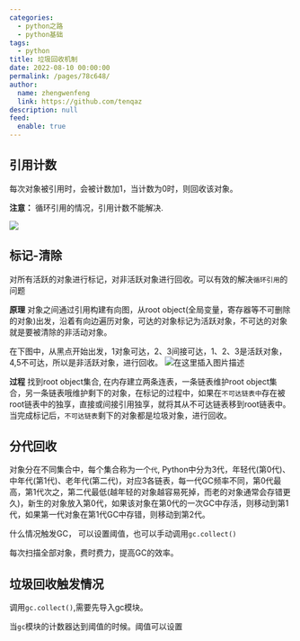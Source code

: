 ```yaml
---
categories: 
  - python之路
  - python基础
tags: 
  - python
title: 垃圾回收机制
date: 2022-08-10 00:00:00
permalink: /pages/78c648/
author: 
  name: zhengwenfeng
  link: https://github.com/tenqaz
description: null
feed: 
  enable: true
---
```




## 引用计数

每次对象被引用时，会被计数加1，当计数为0时，则回收该对象。

**注意：** 循环引用的情况，引用计数不能解决.

![](https://gcore.jsdelivr.net/gh/tenqaz/BLOG-CDN@main/20220907215650.png)

## 标记-清除

对所有活跃的对象进行标记，对非活跃对象进行回收。可以有效的解决`循环引用`的问题

**原理**
对象之间通过引用构建有向图，从root object(全局变量，寄存器等不可删除的对象)出发，沿着有向边遍历对象，可达的对象标记为活跃对象，不可达的对象就是要被清除的非活动对象。

在下图中，从黑点开始出发，1对象可达，2、3间接可达，1、2、3是活跃对象，4,5不可达，所以是非活跃对象，进行回收。
![在这里插入图片描述](https://gcore.jsdelivr.net/gh/tenqaz/BLOG-CDN@main/1604800087645.png#alt=)

**过程**
找到root object集合, 在内存建立两条连表，一条链表维护root object集合，另一条链表哦维护剩下的对象，在标记的过程中，如果在`不可达链表中`存在被root链表中的独享，直接或间接引用独享，就将其从不可达链表移到root链表中。当完成标记后，`不可达链表`剩下的对象都是垃圾对象，进行回收。

## 分代回收

对象分在不同集合中，每个集合称为一个`代`, Python中分为3代，年轻代(第0代)、中年代(第1代)、老年代(第二代)，对应3各链表，每一代GC频率不同，第0代最高，第1代次之，第二代最低(越年轻的对象越容易死掉，而老的对象通常会存错更久)，新生的对象放入第0代，如果该对象在第0代的一次GC中存活，则移动到第1代，如果第一代对象在第1代GC中存错，则移动到第2代。

什么情况触发GC， 可以设置阈值，也可以手动调用`gc.collect()`

每次扫描全部对象，费时费力，提高GC的效率。



## 垃圾回收触发情况

调用`gc.collect()`,需要先导入gc模块。

当`gc`模块的计数器达到阈值的时候。阈值可以设置